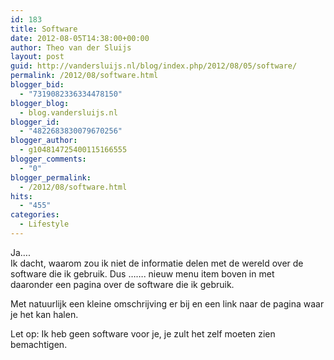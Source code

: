 ```yaml
---
id: 183
title: Software
date: 2012-08-05T14:38:00+00:00
author: Theo van der Sluijs
layout: post
guid: http://vandersluijs.nl/blog/index.php/2012/08/05/software/
permalink: /2012/08/software.html
blogger_bid:
  - "7319082336334478150"
blogger_blog:
  - blog.vandersluijs.nl
blogger_id:
  - "4822683830079670256"
blogger_author:
  - g104814725400115166555
blogger_comments:
  - "0"
blogger_permalink:
  - /2012/08/software.html
hits:
  - "455"
categories:
  - Lifestyle
---
```

Ja….  
Ik dacht, waarom zou ik niet de informatie delen met de wereld over de  
software die ik gebruik. Dus ……. nieuw menu item boven in met  
daaronder een pagina over de software die ik gebruik.

Met natuurlijk een kleine omschrijving er bij en een link naar de pagina waar je het kan halen. 

Let op: Ik heb geen software voor je, je zult het zelf moeten zien bemachtigen.